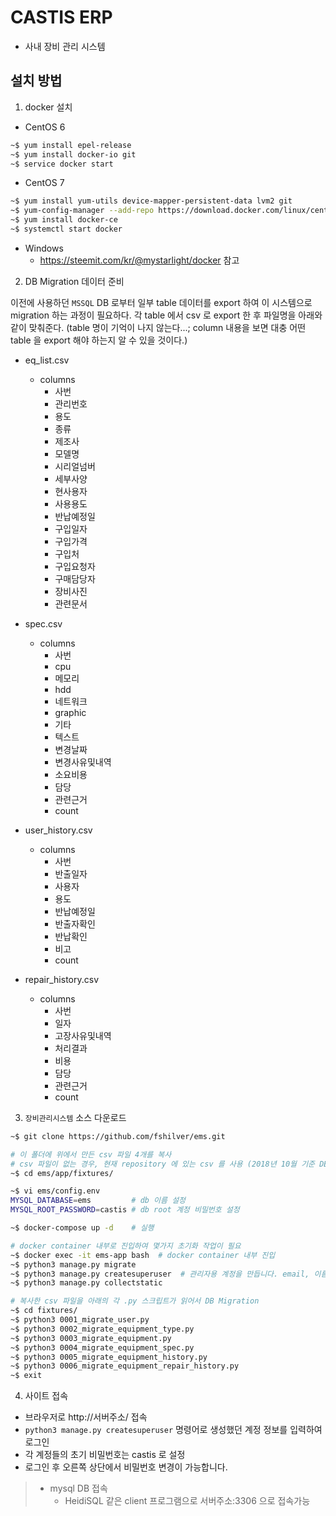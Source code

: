 # CASTIS ERP

- 사내 장비 관리 시스템

## 설치 방법

1. docker 설치

- CentOS 6

```sh
~$ yum install epel-release
~$ yum install docker-io git
~$ service docker start
```


- CentOS 7

```sh
~$ yum install yum-utils device-mapper-persistent-data lvm2 git
~$ yum-config-manager --add-repo https://download.docker.com/linux/centos/docker-ce.repo
~$ yum install docker-ce
~$ systemctl start docker
```

- Windows
	- https://steemit.com/kr/@mystarlight/docker 참고


2. DB Migration 데이터 준비

이전에 사용하던 `MSSQL` DB 로부터 일부 table 데이터를 export 하여 이 시스템으로 migration 하는 과정이 필요하다.
각 table 에서 csv 로 export 한 후 파일명을 아래와 같이 맞춰준다.
(table 명이 기억이 나지 않는다...; column 내용을 보면 대충 어떤 table 을 export 해야 하는지 알 수 있을 것이다.)

- eq_list.csv
    - columns
        - 사번
        - 관리번호
        - 용도
        - 종류
        - 제조사
        - 모델명
        - 시리얼넘버
        - 세부사양
        - 현사용자
        - 사용용도
        - 반납예정일
        - 구입일자
        - 구입가격
        - 구입처
        - 구입요청자
        - 구매담당자
        - 장비사진
        - 관련문서

- spec.csv
    - columns
        - 사번
        - cpu
        - 메모리
        - hdd
        - 네트워크
        - graphic
        - 기타
        - 텍스트
        - 변경날짜
        - 변경사유및내역
        - 소요비용
        - 담당
        - 관련근거
        - count

- user_history.csv
    - columns
        - 사번
        - 반출일자
        - 사용자
        - 용도
        - 반납예정일
        - 반출자확인
        - 반납확인
        - 비고
        - count

- repair_history.csv
    - columns
        - 사번
        - 일자
        - 고장사유및내역
        - 처리결과
        - 비용
        - 담당
        - 관련근거
        - count

3. `장비관리시스템` 소스 다운로드

```sh
~$ git clone https://github.com/fshilver/ems.git

# 이 폴더에 위에서 만든 csv 파일 4개를 복사
# csv 파일이 없는 경우, 현재 repository 에 있는 csv 를 사용 (2018년 10월 기준 DB export 데이터)
~$ cd ems/app/fixtures/

~$ vi ems/config.env
MYSQL_DATABASE=ems         # db 이름 설정
MYSQL_ROOT_PASSWORD=castis # db root 계정 비밀번호 설정

~$ docker-compose up -d    # 실행

# docker container 내부로 진입하여 몇가지 초기화 작업이 필요
~$ docker exec -it ems-app bash  # docker container 내부 진입
~$ python3 manage.py migrate
~$ python3 manage.py createsuperuser  # 관리자용 계정을 만듭니다. email, 이름, 비밀번호 를 입력하게 됩니다.
~$ python3 manage.py collectstatic

# 복사한 csv 파일을 아래의 각 .py 스크립트가 읽어서 DB Migration
~$ cd fixtures/
~$ python3 0001_migrate_user.py
~$ python3 0002_migrate_equipment_type.py
~$ python3 0003_migrate_equipment.py
~$ python3 0004_migrate_equipment_spec.py
~$ python3 0005_migrate_equipment_history.py
~$ python3 0006_migrate_equipment_repair_history.py
~$ exit
```


4. 사이트 접속

- 브라우저로 http://서버주소/ 접속
- `python3 manage.py createsuperuser` 명령어로 생성했던 계정 정보를 입력하여 로그인
- 각 계정들의 초기 비밀번호는 castis 로 설정
- 로그인 후 오른쪽 상단에서 비밀번호 변경이 가능합니다.

> - mysql DB 접속
>   - HeidiSQL 같은 client 프로그램으로 서버주소:3306 으로 접속가능
